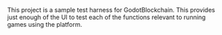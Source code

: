 This project is a sample test harness for GodotBlockchain. This provides just enough of the UI to test each of the functions relevant to running games using the platform.
